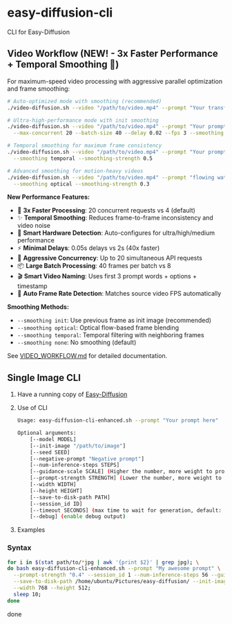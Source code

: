 # easy-diffusion-cli
CLI for Easy-Diffusion

## Video Workflow (NEW! - 3x Faster Performance + Temporal Smoothing 🚀)

For maximum-speed video processing with aggressive parallel optimization and frame smoothing:

```bash
# Auto-optimized mode with smoothing (recommended)
./video-diffusion.sh --video "/path/to/video.mp4" --prompt "Your transformation prompt" --smoothing init

# Ultra-high-performance mode with init smoothing
./video-diffusion.sh --video "/path/to/video.mp4" --prompt "Your prompt" \
  --max-concurrent 20 --batch-size 40 --delay 0.02 --fps 3 --smoothing init --smoothing-strength 0.4

# Temporal smoothing for maximum frame consistency
./video-diffusion.sh --video "/path/to/video.mp4" --prompt "Your prompt" \
  --smoothing temporal --smoothing-strength 0.5

# Advanced smoothing for motion-heavy videos
./video-diffusion.sh --video "/path/to/video.mp4" --prompt "flowing water" \
  --smoothing optical --smoothing-strength 0.3
```

**New Performance Features:**
- 🚀 **3x Faster Processing**: 20 concurrent requests vs 4 (default)
- ✨ **Temporal Smoothing**: Reduces frame-to-frame inconsistency and video noise
- 🎯 **Smart Hardware Detection**: Auto-configures for ultra/high/medium performance
- ⚡ **Minimal Delays**: 0.05s delays vs 2s (40x faster)
- 🔧 **Aggressive Concurrency**: Up to 20 simultaneous API requests
- 📦 **Large Batch Processing**: 40 frames per batch vs 8
- 🎬 **Smart Video Naming**: Uses first 3 prompt words + options + timestamp
- 🎥 **Auto Frame Rate Detection**: Matches source video FPS automatically

**Smoothing Methods:**
- `--smoothing init`: Use previous frame as init image (recommended)
- `--smoothing optical`: Optical flow-based frame blending  
- `--smoothing temporal`: Temporal filtering with neighboring frames
- `--smoothing none`: No smoothing (default)

See [VIDEO_WORKFLOW.md](VIDEO_WORKFLOW.md) for detailed documentation.

## Single Image CLI

1. Have a running copy of [Easy-Diffusion](https://easydiffusion.github.io/)

2. Use of CLI

   ```bash
   Usage: easy-diffusion-cli-enhanced.sh --prompt "Your prompt here"

   Optional arguments:
       [--model MODEL]
       [--init-image "/path/to/image"]
       [--seed SEED]
       [--negative-prompt "Negative prompt"]
       [--num-inference-steps STEPS]
       [--guidance-scale SCALE] (Higher the number, more weight to prompt)
       [--prompt-strength STRENGTH] (Lower the number, more weight to init image)
       [--width WIDTH]
       [--height HEIGHT]
       [--save-to-disk-path PATH]
       [--session_id ID]
       [--timeout SECONDS] (max time to wait for generation, default: 120)
       [--debug] (enable debug output)
    ```
3. Examples

### Syntax

```bash
for i in $(stat path/to/*jpg | awk '{print $2}' | grep jpg); \
do bash easy-diffusion-cli-enhanced.sh --prompt "My awesome prompt" \
  --prompt-strength "0.4" --session_id 1 --num-inference-steps 56 --guidance-scale 8 \
  --save-to-disk-path /home/ubuntu/Pictures/easy-diffusion/ --init-image $i --seed 2555259 \
  --width 768 --height 512;
  sleep 10;
done
```
done
```
